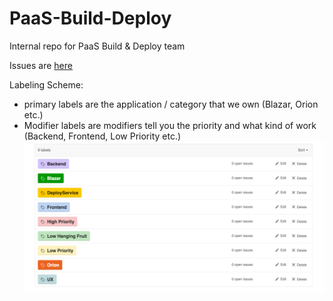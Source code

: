 # PaaS-Build-Deploy
Internal repo for PaaS Build &amp; Deploy team


Issues are [here](https://git.hubteam.com/HubSpot/PaaS-Build-Deploy/issues)

Labeling Scheme:
- primary labels are the application / category that we own (Blazar, Orion etc.)  
- Modifier labels are modifiers tell you the priority and what kind of work (Backend, Frontend, Low Priority etc.)
![labels](./labels.png)
